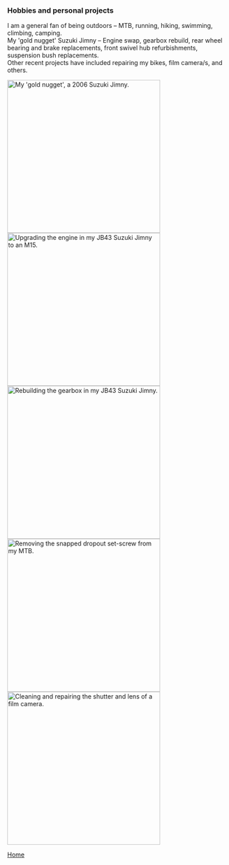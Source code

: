 ### Hobbies and personal projects



I am a general fan of being outdoors – MTB, running, hiking, swimming, climbing, camping. 
<br>
My 'gold nugget' Suzuki Jimny – Engine swap, gearbox rebuild, rear wheel bearing and brake replacements, front swivel hub refurbishments, suspension bush replacements. 
<br>
Other recent projects have included repairing my bikes, film camera/s, and others.
<br>


<img src="./../../imgs/jimny-image-1.jpeg" alt="My 'gold nugget', a 2006 Suzuki Jimny." height="350">
<img src="./../../imgs/jimny-engine-swap-1.jpeg" alt="Upgrading the engine in my JB43 Suzuki Jimny to an M15." height="350">
<img src="./../../imgs/jimny-gearbox-1.jpeg" alt="Rebuilding the gearbox in my JB43 Suzuki Jimny." height="350">
<img src="./../../imgs/MTB-repair-1.jpeg" alt="Removing the snapped dropout set-screw from my MTB." height="350">
<img src="./../../imgs/camera-repair-1.jpeg" alt="Cleaning and repairing the shutter and lens of a film camera." height="350">


[Home](./..)
